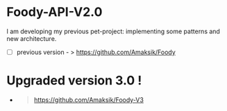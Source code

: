 # Foody-API-V2.0

I am developing my previous pet-project: implementing some patterns and new architecture.

- [ ] previous version - > https://github.com/Amaksik/Foody

# Upgraded version 3.0 !
 - >https://github.com/Amaksik/Foody-V3
